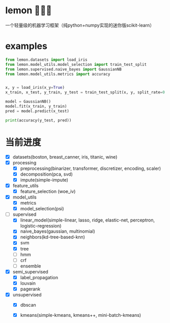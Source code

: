 # lemon 🍋🍋🍋
一个轻量级的机器学习框架（纯python+numpy实现的迷你版scikit-learn）

# examples
```python
from lemon.datasets import load_iris
from lemon.model_utils.model_selection import train_test_split
from lemon.supervised.naive_bayes import GaussianNB
from lemon.model_utils.metrics import accuracy


x, y = load_iris(x_y=True)
x_train, x_test, y_train, y_test = train_test_split(x, y, split_rate=0.8, random_state=2020)

model = GaussianNB()
model.fit(x_train, y_train)
pred = model.predict(x_test)

print(accuracy(y_test, pred))
```

# 当前进度
- [x] datasets(boston, breast_canner, iris, titanic, wine)
- [x] processing
    - [x] preprocessing(binarizer, transformer, discretizer, encoding, scaler)
    - [x] decomposition(pca, svd)
    - [x] impute(simple-impute)
- [x] feature_utils
    - [x] feature_selection (woe_iv)
- [x] model_utils
    - [x] metrics
    - [x] model_selection(psi)
- [ ] supervised
    - [x] linear_model(simple-linear, lasso, ridge, elastic-net, perceptron, logistic-regression)
    - [x] naive_bayes(gaussian, multinomial)
    - [x] neighbors(kd-tree-based-knn)
    - [x] svm
    - [x] tree
    - [ ] hmm
    - [ ] crf
    - [ ] ensemble
- [x] semi_supervised
    - [x] label_propagation
    - [x] louvain
    - [x] pagerank
- [x] unsupervised
    - [x] dbscan
    - [x] kmeans(simple-kmeans, kmeans++, mini-batch-kmeans)
    
    


